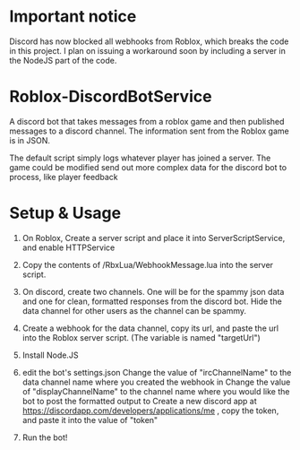# Important notice
Discord has now blocked all webhooks from Roblox, which breaks the code in this project.
I plan on issuing a workaround soon by including a server in the NodeJS part of the code.

# Roblox-DiscordBotService
A discord bot that takes messages from a roblox game and then published messages to a discord channel.
The information sent from the Roblox game is in JSON. 

The default script simply logs whatever player has joined a server. The game could be modified send out more complex data for the discord bot to process, like player feedback

# Setup & Usage

1) On Roblox, Create a server script and place it into ServerScriptService, and enable HTTPService
2) Copy the contents of /RbxLua/WebhookMessage.lua into the server script.
3) On discord, create two channels. One will be for the spammy json data and one for clean, formatted responses from the discord bot. Hide the data channel for other users as the channel can be spammy.
4) Create a webhook for the data channel, copy its url, and paste the url into the Roblox server script. (The variable is named "targetUrl")

5) Install Node.JS
6) edit the bot's settings.json
	Change the value of "ircChannelName" to the data channel name where you created the webhook in
	Change the value of "displayChannelName" to the channel name where you would like the bot to post the formatted output to
	Create a new discord app at https://discordapp.com/developers/applications/me , copy the token, and paste it into the value of "token"
7) Run the bot!

